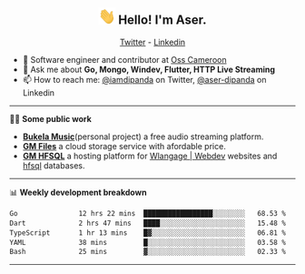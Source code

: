 <h2 align="center"> <img src="https://github.com/gabriel-TheCode/gabriel-TheCode/blob/master/gifs/Hi.gif" width="30px"> Hello! I'm Aser.</h2>
<p align="center">
  <a href="https://twitter.com/iamdipanda">Twitter</a> - 
  <a href="https://www.linkedin.com/in/aser-dipanda/">Linkedin</a>
</p>


- 🔭 Software engineer and contributor at [Oss Cameroon](https://github.com/osscameroon)
- 💬 Ask me about **Go, Mongo, Windev, Flutter, HTTP Live Streaming**
- 📫 How to reach me: [@iamdipanda](https://twitter.com/iamdipanda) on Twitter, [@aser-dipanda](https://www.linkedin.com/in/aser-dipanda/) on Linkedin

-------

👨‍💻 **Some public work**

- **[Bukela Music](https://music.bukela.co)**(personal project) a free audio streaming platform. 
- **[GM Files](https://gamesmania.io)** a cloud storage service with afordable price.
- **[GM HFSQL](https://gamesmania.io)** a hosting platform for [Wlangage | Webdev](https://pcsoft.fr/webdev/index.html) websites and [hfsql](https://pcsoft.fr/accueilpub/hfsql.htm) databases.
-------

📊 **Weekly development breakdown**

<!--START_SECTION:waka-->

```txt
Go               12 hrs 22 mins  █████████████████░░░░░░░░   68.53 %
Dart             2 hrs 47 mins   ████░░░░░░░░░░░░░░░░░░░░░   15.48 %
TypeScript       1 hr 13 mins    █▓░░░░░░░░░░░░░░░░░░░░░░░   06.81 %
YAML             38 mins         █░░░░░░░░░░░░░░░░░░░░░░░░   03.58 %
Bash             25 mins         ▓░░░░░░░░░░░░░░░░░░░░░░░░   02.33 %
```

<!--END_SECTION:waka-->

-------
